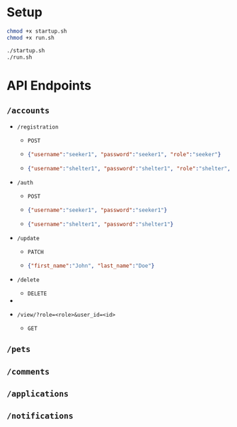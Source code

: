# Setup
```bash
chmod +x startup.sh
chmod +x run.sh

./startup.sh
./run.sh
```

# API Endpoints
## `/accounts`
- `/registration`
  - `POST`
  - ```json
    {"username":"seeker1", "password":"seeker1", "role":"seeker"}
    ```
  - ```json
    {"username":"shelter1", "password":"shelter1", "role":"shelter", "address":"123 Main St, City, State, Zip"}
    ```
- `/auth`
  - `POST`
  - ```json
    {"username":"seeker1", "password":"seeker1"}
    ```
  - ```json
    {"username":"shelter1", "password":"shelter1"}
    ```
- `/update`
  - `PATCH`
  - ```json
    {"first_name":"John", "last_name":"Doe"}
    ```
- `/delete`
  - `DELETE`

- 
- `/view/?role=<role>&user_id=<id>`
  - `GET`


## `/pets`

## `/comments`

## `/applications`

## `/notifications`


